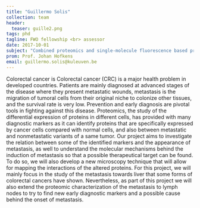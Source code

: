 ```yaml
---
title: "Guillermo Solis"
collection: team
header:
  teaser: guille2.png
tags: phd
tagline: FWO fellowship <br> assessor
date: 2017-10-01
subject: "Combined proteomics and single-molecule fluorescence based profiling of metastatic colorectal cancer markers"
prom: Prof. Johan Hofkens
email: guillermo.solis@kuleuven.be
---
```

Colorectal cancer is Colorectal cancer (CRC) is a major health problem in developed countries. Patients are mainly diagnosed at advanced stages of the disease where they present metastatic wounds, metastasis is the migration of tumoral cells from their original niche to colonize other tissues, and the survival rate is very low. Prevention and early diagnosis are pivotal tools in fighting against this disease. Proteomics, the study of the differential expression of proteins in different cells, has provided with many diagnostic markers as it can identify proteins that are specifically expressed by cancer cells compared with normal cells, and also between metastatic and nonmetastatic variants of a same tumor. Our project aims to investigate the relation between some of the identified markers and the appearance of metastasis, as well to understand the molecular mechanisms behind the induction of metastasis so that a possible therapeutical target can be found. To do so, we will also develop a new microscopy technique that will allow for mapping the interactions of the altered proteins. For this project, we will mainly focus in the study of the metastasis towards liver that some forms of colorectal cancers have shown. Nevertheless, as part of this project we will also extend the proteomic characterization of the metastasis to lymph nodes to try to find new early diagnostic markers and a possible cause behind the onset of metastasis.
